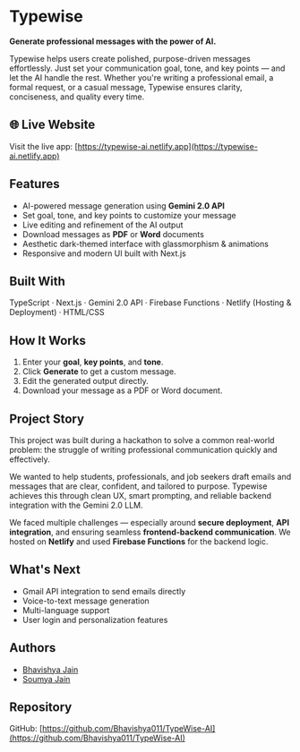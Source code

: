 # Typewise

**Generate professional messages with the power of AI.**

Typewise helps users create polished, purpose-driven messages effortlessly. Just set your communication goal, tone, and key points — and let the AI handle the rest. Whether you're writing a professional email, a formal request, or a casual message, Typewise ensures clarity, conciseness, and quality every time.

## 🌐 Live Website

Visit the live app: [https://typewise-ai.netlify.app](https://typewise-ai.netlify.app)

## Features

- AI-powered message generation using **Gemini 2.0 API**
- Set goal, tone, and key points to customize your message
- Live editing and refinement of the AI output
- Download messages as **PDF** or **Word** documents
- Aesthetic dark-themed interface with glassmorphism & animations
- Responsive and modern UI built with Next.js

## Built With

TypeScript · Next.js · Gemini 2.0 API · Firebase Functions · Netlify (Hosting & Deployment) · HTML/CSS

## How It Works

1. Enter your **goal**, **key points**, and **tone**.
2. Click **Generate** to get a custom message.
3. Edit the generated output directly.
4. Download your message as a PDF or Word document.

## Project Story

This project was built during a hackathon to solve a common real-world problem: the struggle of writing professional communication quickly and effectively.

We wanted to help students, professionals, and job seekers draft emails and messages that are clear, confident, and tailored to purpose. Typewise achieves this through clean UX, smart prompting, and reliable backend integration with the Gemini 2.0 LLM.

We faced multiple challenges — especially around **secure deployment**, **API integration**, and ensuring seamless **frontend-backend communication**. We hosted on **Netlify** and used **Firebase Functions** for the backend logic.

## What's Next

- Gmail API integration to send emails directly  
- Voice-to-text message generation  
- Multi-language support  
- User login and personalization features

## Authors

- [Bhavishya Jain](https://github.com/Bhavishya011)  
- [Soumya Jain](https://github.com/soumya-xy)

## Repository

GitHub: [https://github.com/Bhavishya011/TypeWise-AI](https://github.com/Bhavishya011/TypeWise-AI)
